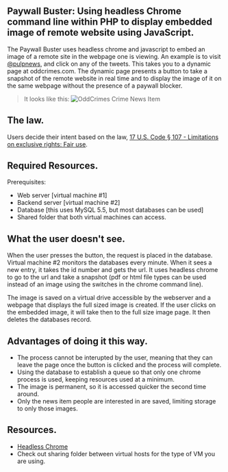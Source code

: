 ## Paywall Buster: Using headless Chrome command line within PHP to display embedded image of remote website using JavaScript.

The Paywall Buster uses headless chrome and javascript to embed an image of a remote site in the webpage one is viewing. An example is to visit [@pulpnews](http://twitter.com/pulpnews), and click on any of the tweets. This takes you to a dynamic page at oddcrimes.com. The dynamic page presents a button to take a snapshot of the remote website in real time and to display the image of it on the same webpage without the presence of a paywall blocker.

>It looks like this: 
>![OddCrimes Crime News Item](https://oddcrimes.com/o/images/paywall_buster.jpg)

## The law.
Users decide their intent based on the law, [17 U.S. Code § 107 - Limitations on exclusive rights: Fair use](https://www.law.cornell.edu/uscode/text/17/107). 

## Required Resources.
Prerequisites:
  * Web server [virtual machine #1]
  * Backend server [virtual machine #2]
  * Database [this uses MySQL 5.5, but most databases can be used]
  * Shared folder that both virtual machines can access.

## What the user doesn't see.
When the user presses the button, the request is placed in the database. Virtual machine #2 monitors the databases every minute. When it sees a new entry, it takes the id number and gets the url. It uses headless chrome to go to the url and take a snapshot (pdf or html file types can be used instead of an image using the switches in the chrome command line). 

The image is saved on a virtual drive accessible by the webserver and a webpage that displays the full sized image is created.  If the user clicks on the embedded image, it will take then to the full size image page. It then deletes the databases record.

## Advantages of doing it this way.
 * The process cannot be interupted by the user, meaning that they can leave the page once the button is clicked and the process will complete.
 * Using the database to establish a queue so that only one chrome process is used, keeping resources used at a minimum.
 * The image is permanent, so it is accessed quicker the second time around.
 * Only the news item people are interested in are saved, limiting storage to only those images.

## Resources.
* [Headless Chrome](https://developers.google.com/web/updates/2017/04/headless-chrome?hl=cat)
* Check out sharing folder between virtual hosts for the type of VM you are using.
